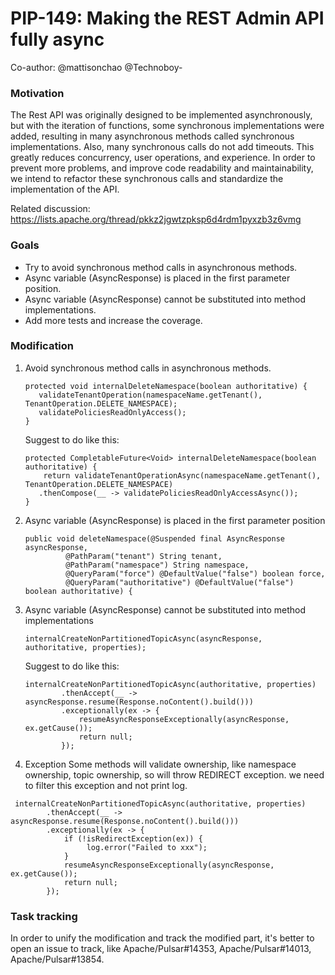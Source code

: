 # PIP-149: Making the REST Admin API fully async

Co-author: @mattisonchao @Technoboy-

### Motivation

The Rest API was originally designed to be implemented asynchronously, but with the iteration of functions, some synchronous implementations were added, resulting in many asynchronous methods called synchronous implementations. Also, many synchronous calls do not add timeouts. This greatly reduces concurrency, user operations, and experience.
In order to prevent more problems, and improve code readability and maintainability, we intend to refactor these synchronous calls and standardize the implementation of the API.

Related discussion: https://lists.apache.org/thread/pkkz2jgwtzpksp6d4rdm1pyxzb3z6vmg


### Goals
- Try to avoid synchronous method calls in asynchronous methods.
- Async variable (AsyncResponse) is placed in the first parameter position.
- Async variable (AsyncResponse) cannot be substituted into method implementations.
- Add more tests and increase the coverage.

### Modification
1. Avoid synchronous method calls in asynchronous methods.
   ```
   protected void internalDeleteNamespace(boolean authoritative) {
      validateTenantOperation(namespaceName.getTenant(), TenantOperation.DELETE_NAMESPACE);
      validatePoliciesReadOnlyAccess();
   }
   ```

   Suggest to do like this:
   ```
   protected CompletableFuture<Void> internalDeleteNamespace(boolean authoritative) {
       return validateTenantOperationAsync(namespaceName.getTenant(), TenantOperation.DELETE_NAMESPACE)
      .thenCompose(__ -> validatePoliciesReadOnlyAccessAsync());
   }
   ```

2. Async variable (AsyncResponse) is placed in the first parameter position
   ```
   public void deleteNamespace(@Suspended final AsyncResponse asyncResponse,
            @PathParam("tenant") String tenant,
            @PathParam("namespace") String namespace,
            @QueryParam("force") @DefaultValue("false") boolean force,
            @QueryParam("authoritative") @DefaultValue("false") boolean authoritative) {

   ```

3. Async variable (AsyncResponse) cannot be substituted into method implementations
   ```
   internalCreateNonPartitionedTopicAsync(asyncResponse, authoritative, properties);
   ```
   Suggest to do like this:
   ```
   internalCreateNonPartitionedTopicAsync(authoritative, properties)
           .thenAccept(__ -> asyncResponse.resume(Response.noContent().build()))
           .exceptionally(ex -> {
               resumeAsyncResponseExceptionally(asyncResponse, ex.getCause());
               return null;
           });
   ```
 4. Exception
   Some methods will validate ownership, like namespace ownership, topic ownership, so will throw REDIRECT exception. we need to filter this exception and not print log.
   ```
    internalCreateNonPartitionedTopicAsync(authoritative, properties)
           .thenAccept(__ -> asyncResponse.resume(Response.noContent().build()))
           .exceptionally(ex -> {
               if (!isRedirectException(ex)) {
                    log.error("Failed to xxx");
               }
               resumeAsyncResponseExceptionally(asyncResponse, ex.getCause());
               return null;
           });

   ```

### Task tracking
 In order to unify the modification and track the modified part, it's better to open an issue to track, like Apache/Pulsar#14353, Apache/Pulsar#14013, Apache/Pulsar#13854.
